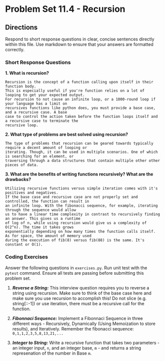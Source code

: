 # Problem Set 11.4 - Recursion

## Directions
Respond to short response questions in clear, concise sentences directly within this file. Use markdown to ensure that your answers are formatted correctly.

### Short Response Questions
**1. What is recursion?**

    Recursion is the concept of a function calling upon itself in their function body.
    This is especially useful if you're function relies on a lot of looping to get your expected output.
    For recursion to not cause an infinite loop, or a 1000-round loop if your language has a limit on 
    recursives functions like python does, you must provide a base case, and a recursive case. A base
    case to control the action taken before the function loops itself and a recursive case to terminate the
    recursive loop.

**2. What type of problems are best solved using recursion?**

    The type of problems that recursion can be geared towards typically require a decent amount of looping or 
    iterating. Though, it can be used in multiple scenarios. One of which is searching for an element, or 
    traversing through a data structures that contain multiple other other pieces of data.

**3. What are the benefits of writing functions recursively? What are the drawbacks?**

    Utilizing recursive functions versus simple iteration comes with it's positives and negatives. 
    If the base case and recursive case are not properly set and controlled, the function can result in 
    an infinite loop. With the fibonacci sequence, for example, iterating through the sequence would allow
    us to have a linear time complexity in contrast to recursively finding an answer. This gives us a runtime 
    of log of n, while using recursion would give us a complexity of O(2^n). The time it takes grows 
    exponentially depending on how many times the function calls itself. As for space, the amount of memory used 
    during the execution of fib(8) versus fib(88) is the same. It's constant or O(1).

### Coding Exercises
Answer the following questions in `exercises.py`. Run unit test with the `pytest` command. Ensure all tests are passing before submitting this problem set.

1. **_Reverse a String:_** This interview question requires you to reverse a string using recursion. Make sure to think of the base case here and make sure you use recursion to accomplish this! Do not slice (e.g. string[::-1]) or use iteration, there must be a recursive call for the function.

2. **_Fibonnaci Sequence:_** Implement a Fibonnaci Sequence in three different ways - Recursively, Dynamically (Using Memoization to store results), and Iteratively. Remember the fibonacci sequence: `0,1,1,2,3,5,8,13,21,...`

3. **_Integer to String:_** Write a recursive function that takes two parameters - an integer input, `n`, and an integer base, `m` - and returns a string represenation of the number in Base `m`.
